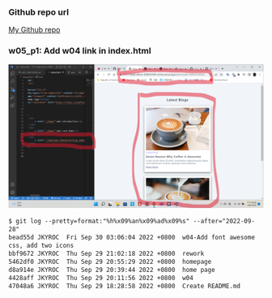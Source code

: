### Github repo url

[My Github repo](https://github.com/JKYROC/1111-sweb-demo-208410349.git)

### w05_p1: Add w04 link in index.html

![](w05_p1.png)



```
$ git log --pretty=format:"%h%x09%an%x09%ad%x09%s" --after="2022-09-28"
bead55d JKYROC  Fri Sep 30 03:06:04 2022 +0800  w04-Add font awesome css, add two icons
bbf9672 JKYROC  Thu Sep 29 21:02:18 2022 +0800  rework
5462df0 JKYROC  Thu Sep 29 20:55:29 2022 +0800  homepage
d8a914e JKYROC  Thu Sep 29 20:39:44 2022 +0800  home page
4428aff JKYROC  Thu Sep 29 20:11:56 2022 +0800  w04
47048a6 JKYROC  Thu Sep 29 18:28:58 2022 +0800  Create README.md

```
